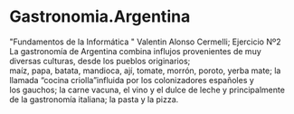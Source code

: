 # Gastronomia.Argentina
"Fundamentos de la Informática "  Valentin Alonso Cermelli; Ejercicio Nº2
La gastronomía de Argentina combina influjos provenientes de muy diversas culturas, desde los pueblos originarios; maíz, papa, batata, mandioca, ají, tomate, morrón, poroto, yerba mate; la llamada “cocina criolla”influida por los colonizadores españoles y los gauchos; la carne vacuna, el vino y el dulce de leche y principalmente de la gastronomía italiana; la pasta y la pizza.
